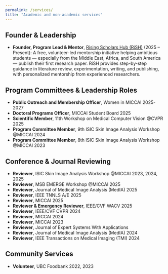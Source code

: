 ```yaml
---
permalink: /services/
title: "Academic and non-academic services"
---
```


## **Founder & Leadership**  
- **Founder, Program Lead & Mentor**, [Rising Scholars Hub (RiSH)](https://risingsh.github.io/website/) (2025 – Present):   A free, volunteer-led mentorship initiative helping ambitious students — especially from the Middle East, Africa, and South America — publish their first research paper. RiSH provides step-by-step guidance in literature review, experimentation, writing, and publishing, with personalized mentorship from experienced researchers.
 

## **Program Committees & Leadership Roles**
- **Public Outreach and Membership Officer**, Women in MICCAI 2025-2027  
- **Doctoral Programs Officer**, MICCAI Student Board 2025  
- **Scientific Member**, 11th Workshop on Medical Computer Vision @CVPR 2025  
- **Program Committee Member**, 9th ISIC Skin Image Analysis Workshop @MICCAI 2024  
- **Program Committee Member**, 8th ISIC Skin Image Analysis Workshop @MICCAI 2023
  
## **Conference & Journal Reviewing**
- **Reviewer**, ISIC Skin Image Analysis Workshop @MICCAI 2023, 2024, 2025
- **Reviewer**, MSB EMERGE Workshop @MICCAI 2025
- **Reviewer**, Journal of Medical Image Analysis (MedIA) 2025
- **Reviewer**, IEEE TNNLS A/E 2025
- **Reviewer**, MICCAI 2025   
- **Reviewer & Emergency Reviewer**, IEEE/CVF WACV 2025
- **Reviewer**, IEEE/CVF CVPR 2024
- **Reviewer**, MICCAI 2024
- **Reviewer**, MICCAI 2023
- **Reviewer**, Journal of Expert Systems With Applications  
- **Reviewer**, Journal of Medical Image Analysis (MedIA) 2024 
- **Reviewer**, IEEE Transactions on Medical Imaging (TMI) 2024

## **Community Services**
- **Volunteer**, UBC Foodbank 2022, 2023
